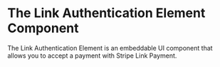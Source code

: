 # The Link Authentication Element Component

The Link Authentication Element is an embeddable UI component that allows you to accept a payment with Stripe Link Payment.

<!-- <script setup>
import { PaymentIntent, LinkAuthentication, useStripe } from 'vue-stripe-demi';;
import { onMounted, ref } from 'vue';

const { initStripe, initElements } = useStripe();

const pk = 'pk_test_51OIHqMIx2Vb66eaKneiRI89KWckP2FB7c75OLUZGezoXDiCHlIXMh6dBkTyWRe8oz77CO6B0udvWS6yWWdDaiwS800oW2Na8mk';
const clientSecret = 'pi_3OaBhKIx2Vb66eaK1aVjXXAS_secret_GbvadXNEF04Uzx80WZxqSefKi';

const stripe = ref(null);
const elements = ref(null);


const linkAuthenticationRef = ref(null);
const paymentIntentRef = ref(null);

onMounted(async () => {
  stripe.value = await initStripe(pk, {});
  elements.value = await initElements(stripe.value, clientSecret, {});
});

const confirmParams = {
  return_url: 'https://example.com',
  payment_method_data: {
    billing_details: {
      name: 'Jenny Rosen',
      email: 'jenny.rosen@example.com',
    }
  }
};

const loading = ref(false);

async function submit () {
  await paymentIntentRef.value.submit();
}

// window.matchMedia('(prefers-color-scheme: light)').addEventListener('change', event => {
//   if (event.matches) {
//     // User has switched to dark mode
//     console.log('dark mode');
//   } else {
//     console.log('light mode');
//   }
// });

</script>

<LinkAuthentication
  ref="linkAuthenticationRef"
  :stripe="stripe"
  :elements="elements"
  :options="{defaultValues: { email: 'foo@bar.com'}}"
  @change="() => console.log('change')"
  @ready="() => console.log('ready')"
  @focus="() => console.log('focus')"
  @blur="() => console.log('blur')"
  @escape="() => console.log('escape')"
/>

<br>

<PaymentIntent
  ref="paymentIntentRef"
  :stripe="stripe"
  :elements="elements"
  :confirm-params="confirmParams"
  @change="() => console.log('change')"
  @ready="() => console.log('ready')"
  @focus="() => console.log('focus')"
  @blur="() => console.log('blur')"
  @escape="() => console.log('escape')"
/> -->